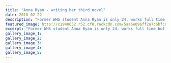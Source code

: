 ```yaml
---
title: "Anna Ryan - writing her third novel"
date: 2018-02-22
description: "Former WHS student Anna Ryan is only 24, works full time but has been able to publish two books on Amazon in the last three months..."
featured_image: http://c1940652.r52.cf0.rackcdn.com/5aa6e096ff2a7c6bfc000b18/Anna-Ryan-3rd-book-rcp-22-feb.jpg
excerpt: "Former WHS student Anna Ryan is only 24, works full time but has been able to publish two books on Amazon in the last three months."
gallery_image_1: 
gallery_image_2: 
gallery_image_3: 
gallery_image_4: 
gallery_image_5: 
---
```

